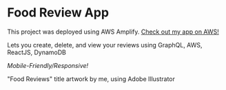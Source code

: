 # Food Review App

This project was deployed using AWS Amplify. [Check out my app on AWS!](https://master.d18wmua8dzbzvq.amplifyapp.com/)

Lets you create, delete, and view your reviews using GraphQL, AWS, ReactJS, DynamoDB

*Mobile-Friendly/Responsive!*

"Food Reviews" title artwork by me, using Adobe Illustrator
